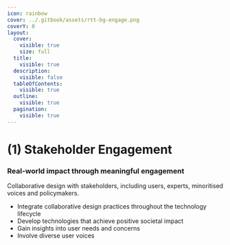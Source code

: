 ```yaml
---
icon: rainbow
cover: ../.gitbook/assets/rtt-bg-engage.png
coverY: 0
layout:
  cover:
    visible: true
    size: full
  title:
    visible: true
  description:
    visible: false
  tableOfContents:
    visible: true
  outline:
    visible: true
  pagination:
    visible: true
---
```


# (1) Stakeholder Engagement

### **Real-world impact through meaningful engagement**

Collaborative design with stakeholders, including users, experts, minoritised voices and policymakers.

* Integrate collaborative design practices throughout the technology lifecycle
* Develop technologies that achieve positive societal impact
* Gain insights into user needs and concerns
* Involve diverse user voices
